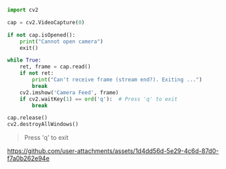 ```python
import cv2

cap = cv2.VideoCapture(0)

if not cap.isOpened():
    print("Cannot open camera")
    exit()

while True:
    ret, frame = cap.read()
    if not ret:
        print("Can't receive frame (stream end?). Exiting ...")
        break
    cv2.imshow('Camera Feed', frame)
    if cv2.waitKey(1) == ord('q'):  # Press 'q' to exit
        break

cap.release()
cv2.destroyAllWindows()
```
>  Press 'q' to exit

https://github.com/user-attachments/assets/1d4dd56d-5e29-4c6d-87d0-f7a0b262e94e

